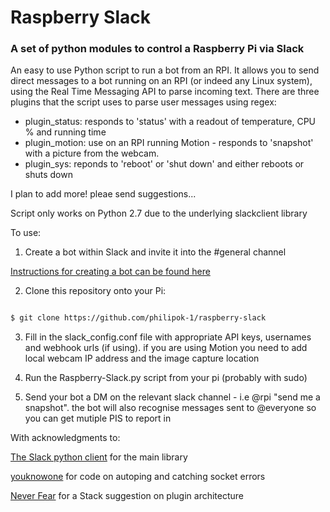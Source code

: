# Raspberry Slack

### A set of python modules to control a Raspberry Pi via Slack

An easy to use Python script to run a bot from an RPI.  It allows you to send direct messages to a bot running on an RPI (or indeed any Linux system), using the Real Time Messaging API to parse incoming text.  There are three plugins that the script uses to parse user messages using regex:

* plugin_status: responds to 'status' with a readout of temperature, CPU % and running time
* plugin_motion: use on an RPI running Motion - responds to 'snapshot' with a picture from the webcam.
* plugin_sys: reponds to 'reboot' or 'shut down' and either reboots or shuts down

I plan to add more!  pleae send suggestions...

Script only works on Python 2.7 due to the underlying slackclient library

To use:

1. Create a bot within Slack and invite it into the #general channel

[Instructions for creating a bot can be found here](https://my.slack.com/services/new/bot)

2. Clone this repository  onto your Pi:

```BASH

$ git clone https://github.com/philipok-1/raspberry-slack
```

3.  Fill in the slack_config.conf file with appropriate API keys, usernames and webhook urls (if using). if you are using Motion you need to add local webcam IP address and the image capture location

4.  Run the Raspberry-Slack.py script from your pi (probably with sudo)

5.  Send your bot a DM on the relevant slack channel - i.e @rpi "send me a snapshot".  the bot will also recognise messages sent to @everyone so you can get mutiple PIS to report in

With acknowledgments to: 

[The Slack python client](https://github.com/slackapi/python-slackclient) for the main library

[youknowone](https://github.com/youknowone/slairck) for code on autoping and catching socket errors

[Never Fear](http://neverfear.org/profile/ben) for a Stack suggestion on plugin architecture
